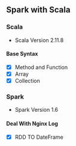 ## Spark with Scala

### Scala
* Scala Version 2.11.8

#### Base Syntax 
* [x] Method and Function
* [x] Array
* [x] Collection

### Spark
* Spark Version 1.6

#### Deal With Nginx Log
* [x] RDD TO DateFrame